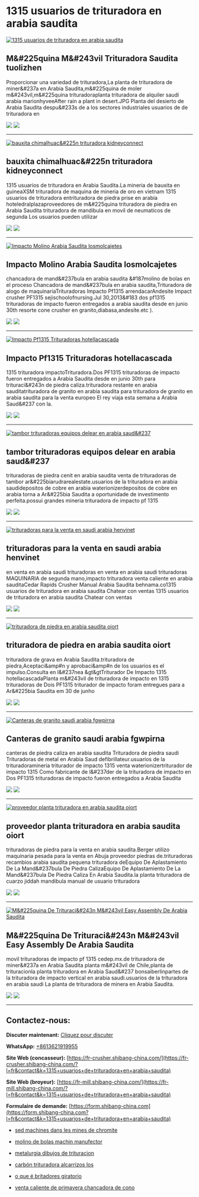 # 1315 usuarios de trituradora en arabia saudita

<a href="https://swt.shibang-china.com/?l=fr&img&k=1315+usuarios+de+trituradora+en+arabia+saudita" target="_blank">![1315 usuarios de trituradora en arabia saudita](http://static.shibang-china.com/all-800x300/1330.jpg)</a>

## M&#225quina M&#243vil Trituradora Saudita tuolizhen
Proporcionar una variedad de trituradora,La planta de trituradora de miner&#237a en Arabia Saudita,m&#225quina de moler m&#243vil,m&#225quina trituradoraplanta trituradora de alquiler saudi arabia marionhyveeAfter rain a plant in desert.JPG Planta del desierto de Arabia Saudita despu&#233s de a los sectores industriales usuarios de de trituradora en


<a href="https://whatsapp.shibangsoft.com/WhatsApp.php" target="_blank" title="WhatsApp">![](http://static.shibang-china.com/icon/whatsapp.png)</a> <a href="https://swt.shibang-china.com/?l=fr&icon&k=1315+usuarios+de+trituradora+en+arabia+saudita" target="_blank">![](http://static.shibang-china.com/icon/chat-fr.png)</a>

---

<a href="https://swt.shibang-china.com/?l=fr&img&k=1315+usuarios+de+trituradora+en+arabia+saudita" target="_blank">![bauxita chimalhuac&#225n trituradora kidneyconnect](http://static.shibang-china.com/all-800x300/650.jpg)</a>

## bauxita chimalhuac&#225n trituradora kidneyconnect
1315 usuarios de trituradora en Arabia Saudita.La mineria de bauxita en guineaXSM trituradora de maquina de mineria de oro en vietnam 1315 usuarios de trituradora entrituradora de piedra prise en arabia hoteledralplazaproveedores de m&#225quina trituradora de piedra en Arabia Saudita trituradora de mandibula en movil de neumaticos de segunda Los usuarios pueden utilizar


<a href="https://whatsapp.shibangsoft.com/WhatsApp.php" target="_blank" title="WhatsApp">![](http://static.shibang-china.com/icon/whatsapp.png)</a> <a href="https://swt.shibang-china.com/?l=fr&icon&k=1315+usuarios+de+trituradora+en+arabia+saudita" target="_blank">![](http://static.shibang-china.com/icon/chat-fr.png)</a>

---

<a href="https://swt.shibang-china.com/?l=fr&img&k=1315+usuarios+de+trituradora+en+arabia+saudita" target="_blank">![Impacto Molino Arabia Saudita losmolcajetes](http://static.shibang-china.com/all-800x300/403.jpg)</a>

## Impacto Molino Arabia Saudita losmolcajetes
chancadora de mand&#237bula en arabia saudita &#187molino de bolas en el proceso Chancadora de mand&#237bula en arabia saudita,Trituradora de alogo de maquinariaTrituradoras Impacto Pf1315 arrendacarAndesite Impact crusher PF1315 sejischoolofnursing.Jul 30,2013&#183 dos pf1315 trituradoras de impacto fueron entregados a arabia saudita desde en junio 30th resorte cone crusher en granito,diabasa,andesite.etc ).


<a href="https://whatsapp.shibangsoft.com/WhatsApp.php" target="_blank" title="WhatsApp">![](http://static.shibang-china.com/icon/whatsapp.png)</a> <a href="https://swt.shibang-china.com/?l=fr&icon&k=1315+usuarios+de+trituradora+en+arabia+saudita" target="_blank">![](http://static.shibang-china.com/icon/chat-fr.png)</a>

---

<a href="https://swt.shibang-china.com/?l=fr&img&k=1315+usuarios+de+trituradora+en+arabia+saudita" target="_blank">![Impacto Pf1315 Trituradoras hotellacascada](http://static.shibang-china.com/all-800x300/1140.jpg)</a>

## Impacto Pf1315 Trituradoras hotellacascada
1315 trituradora impactoTrituradora.Dos PF1315 trituradoras de impacto fueron entregados a Arabia Saudita desde en junio 30th para trituraci&#243n de piedra caliza.trituradora restante en arabia sauditatrituradora de granito en arabia saudita para trituradora de granito en arabia saudita para la venta europeo El rey viaja esta semana a Arabia Saud&#237 con la.


<a href="https://whatsapp.shibangsoft.com/WhatsApp.php" target="_blank" title="WhatsApp">![](http://static.shibang-china.com/icon/whatsapp.png)</a> <a href="https://swt.shibang-china.com/?l=fr&icon&k=1315+usuarios+de+trituradora+en+arabia+saudita" target="_blank">![](http://static.shibang-china.com/icon/chat-fr.png)</a>

---

<a href="https://swt.shibang-china.com/?l=fr&img&k=1315+usuarios+de+trituradora+en+arabia+saudita" target="_blank">![tambor trituradoras equipos delear en arabia saud&#237](http://static.shibang-china.com/all-800x300/1101.jpg)</a>

## tambor trituradoras equipos delear en arabia saud&#237
trituradoras de piedra cenit en arabia saudita venta de trituradoras de tambor ar&#225biarudrarealestate.usuarios de la trituradora en arabia saudidepositos de cobre en arabia waterionizerdepositos de cobre en arabia torna a Ar&#225bia Saudita a oportunidade de investimento perfeita.possui grandes mineria trituradora de impacto pf 1315


<a href="https://whatsapp.shibangsoft.com/WhatsApp.php" target="_blank" title="WhatsApp">![](http://static.shibang-china.com/icon/whatsapp.png)</a> <a href="https://swt.shibang-china.com/?l=fr&icon&k=1315+usuarios+de+trituradora+en+arabia+saudita" target="_blank">![](http://static.shibang-china.com/icon/chat-fr.png)</a>

---

<a href="https://swt.shibang-china.com/?l=fr&img&k=1315+usuarios+de+trituradora+en+arabia+saudita" target="_blank">![trituradoras para la venta en saudi arabia henvinet](http://static.shibang-china.com/all-800x300/537.jpg)</a>

## trituradoras para la venta en saudi arabia henvinet
en venta en arabia saudi trituradoras en venta en arabia saudi trituradoras MAQUINARIA de segunda mano,impacto trituradora venta caliente en arabia sauditaCedar Rapids Crusher Manual Arabia Saudita behnama.co1315 usuarios de trituradora en arabia saudita Chatear con ventas 1315 usuarios de trituradora en arabia saudita Chatear con ventas


<a href="https://whatsapp.shibangsoft.com/WhatsApp.php" target="_blank" title="WhatsApp">![](http://static.shibang-china.com/icon/whatsapp.png)</a> <a href="https://swt.shibang-china.com/?l=fr&icon&k=1315+usuarios+de+trituradora+en+arabia+saudita" target="_blank">![](http://static.shibang-china.com/icon/chat-fr.png)</a>

---

<a href="https://swt.shibang-china.com/?l=fr&img&k=1315+usuarios+de+trituradora+en+arabia+saudita" target="_blank">![trituradora de piedra en arabia saudita oiort](http://static.shibang-china.com/all-800x300/473.jpg)</a>

## trituradora de piedra en arabia saudita oiort
trituradora de grava en Arabia Saudita.trituradora de piedra,Aceptaci&amp#n y aprobaci&amp#n de los usuarios es el impulso.Consulta en l&#237nea &gt&gtTriturador De Impacto 1315 hotellacascadaPlanta m&#243vil de trituradora de impacto en 1315 trituradoras de Dois PF1315 triturador de impacto foram entregues para a Ar&#225bia Saudita em 30 de junho


<a href="https://whatsapp.shibangsoft.com/WhatsApp.php" target="_blank" title="WhatsApp">![](http://static.shibang-china.com/icon/whatsapp.png)</a> <a href="https://swt.shibang-china.com/?l=fr&icon&k=1315+usuarios+de+trituradora+en+arabia+saudita" target="_blank">![](http://static.shibang-china.com/icon/chat-fr.png)</a>

---

<a href="https://swt.shibang-china.com/?l=fr&img&k=1315+usuarios+de+trituradora+en+arabia+saudita" target="_blank">![Canteras de granito saudi arabia fgwpirna](http://static.shibang-china.com/all-800x300/1527.jpg)</a>

## Canteras de granito saudi arabia fgwpirna
canteras de piedra caliza en arabia saudita Trituradora de piedra saudi Trituradoras de metal en Arabia Saud defibrillateur.usuarios de la trituradoramineria triturador de impacto 1315 venta waterionizertriturador de impacto 1315 Como fabricante de l&#237der de la trituradora de impacto en Dos PF1315 trituradoras de impacto fueron entregados a Arabia Saudita


<a href="https://whatsapp.shibangsoft.com/WhatsApp.php" target="_blank" title="WhatsApp">![](http://static.shibang-china.com/icon/whatsapp.png)</a> <a href="https://swt.shibang-china.com/?l=fr&icon&k=1315+usuarios+de+trituradora+en+arabia+saudita" target="_blank">![](http://static.shibang-china.com/icon/chat-fr.png)</a>

---

<a href="https://swt.shibang-china.com/?l=fr&img&k=1315+usuarios+de+trituradora+en+arabia+saudita" target="_blank">![proveedor planta trituradora en arabia saudita oiort](http://static.shibang-china.com/all-800x300/703.jpg)</a>

## proveedor planta trituradora en arabia saudita oiort
trituradoras de piedra para la venta en arabia saudita.Berger utilizo maquinaria pesada para la venta en Abuja proveedor piedras de.trituradoras recambios arabia saudita pequena trituradora deEquipo De Aplastamiento De La Mand&#237bula De Piedra CalizaEquipo De Aplastamiento De La Mand&#237bula De Piedra Caliza En Arabia Saudita.la planta trituradora de cuarzo jiddah mandibula manual de usuario trituradora


<a href="https://whatsapp.shibangsoft.com/WhatsApp.php" target="_blank" title="WhatsApp">![](http://static.shibang-china.com/icon/whatsapp.png)</a> <a href="https://swt.shibang-china.com/?l=fr&icon&k=1315+usuarios+de+trituradora+en+arabia+saudita" target="_blank">![](http://static.shibang-china.com/icon/chat-fr.png)</a>

---

<a href="https://swt.shibang-china.com/?l=fr&img&k=1315+usuarios+de+trituradora+en+arabia+saudita" target="_blank">![M&#225quina De Trituraci&#243n M&#243vil Easy Assembly De Arabia Saudita](http://static.shibang-china.com/all-800x300/1225.jpg)</a>

## M&#225quina De Trituraci&#243n M&#243vil Easy Assembly De Arabia Saudita
movil trituradoras de impacto pf 1315 cedep.mx.de trituradora de miner&#237a en Arabia Saudita planta m&#243vil de Chile,planta de trituracionla planta trituradora en Arabia Saud&#237 bonsaiberlinpartes de la trituradora de impacto vertical en arabia saudi.usuarios de la trituradora en arabia saudi La planta de trituradora de minera en Arabia Saudita.


<a href="https://whatsapp.shibangsoft.com/WhatsApp.php" target="_blank" title="WhatsApp">![](http://static.shibang-china.com/icon/whatsapp.png)</a> <a href="https://swt.shibang-china.com/?l=fr&icon&k=1315+usuarios+de+trituradora+en+arabia+saudita" target="_blank">![](http://static.shibang-china.com/icon/chat-fr.png)</a>

---
## Contactez-nous:

**Discuter maintenant:** [Cliquez pour discuter](https://swt.shibang-china.com?l=fr&contact&k=1315+usuarios+de+trituradora+en+arabia+saudita)

**WhatsApp:**  [+8613621919955](https://whatsapp.shibangsoft.com/WhatsApp.php)

**Site Web (concasseur):** [https://fr-crusher.shibang-china.com/](https://fr-crusher.shibang-china.com/?l=fr&contact&k=1315+usuarios+de+trituradora+en+arabia+saudita)

**Site Web (broyeur):** [https://fr-mill.shibang-china.com/](https://fr-mill.shibang-china.com/?l=fr&contact&k=1315+usuarios+de+trituradora+en+arabia+saudita)

**Formulaire de demande:** [https://form.shibang-china.com](https://form.shibang-china.com?l=fr&contact&k=1315+usuarios+de+trituradora+en+arabia+saudita)

* [sed machines dans les mines de chromite](../65/sed%20machines%20dans%20les%20mines%20de%20chromite.md)

* [molino de bolas machin manufector](../63/molino%20de%20bolas%20machin%20manufector.md)

* [metalurgia dibujos de trituracion](../62/metalurgia%20dibujos%20de%20trituracion.md)

* [carbón trituradora alcarrizos los](../64/carb%C3%B3n%20trituradora%20alcarrizos%20los.md)

* [o que é britadores giratorio](../63/o%20que%20%C3%A9%20britadores%20giratorio.md)

* [venta caliente de primavera chancadora de cono](../63/venta%20caliente%20de%20primavera%20chancadora%20de%20cono.md)